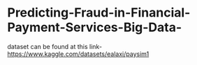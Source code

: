 # Predicting-Fraud-in-Financial-Payment-Services-Big-Data-

dataset can be found at this link-   https://www.kaggle.com/datasets/ealaxi/paysim1

